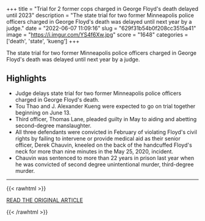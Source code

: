+++
title = "Trial for 2 former cops charged in George Floyd's death delayed until 2023"
description = "The state trial for two former Minneapolis police officers charged in George Floyd's death was delayed until next year by a judge."
date = "2022-06-07 11:09:16"
slug = "629f31b54b0f208cc3515a41"
image = "https://i.imgur.com/YS4f6Xw.jpg"
score = "1648"
categories = ['death', 'state', 'kueng']
+++

The state trial for two former Minneapolis police officers charged in George Floyd's death was delayed until next year by a judge.

## Highlights

- Judge delays state trial for two former Minneapolis police officers charged in George Floyd's death.
- Tou Thao and J. Alexander Kueng were expected to go on trial together beginning on June 13.
- Third officer, Thomas Lane, pleaded guilty in May to aiding and abetting second-degree manslaughter.
- All three defendants were convicted in February of violating Floyd's civil rights by failing to intervene or provide medical aid as their senior officer, Derek Chauvin, kneeled on the back of the handcuffed Floyd's neck for more than nine minutes in the May 25, 2020, incident.
- Chauvin was sentenced to more than 22 years in prison last year when he was convicted of second degree unintentional murder, third-degree murder.

---

{{< rawhtml >}}
  <p class="article-category">
    <a target="_blank" href="https://abcnews.go.com/US/trial-cops-charged-george-floyds-death-delayed-2023/story?id=85212738">READ THE ORIGINAL ARTICLE</a>
  </p>
{{< /rawhtml >}}
